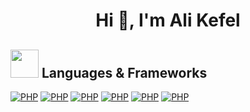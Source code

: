 <h1 align="center">Hi 👋, I'm Ali Kefel</h1>

## <img src="https://media.giphy.com/media/HwBlFQZFcAoUcPHZdX/giphy.gif" width="45px"> Languages & Frameworks

<a href="https://react.dev/"><img alt="PHP" src="https://img.shields.io/badge/React-20232A?style=for-the-badge&logo=react&logoColor=61DAFB"></a>
<a href="https://devdocs.io/c/"><img alt="PHP" src="https://img.shields.io/badge/C-00599C?style=for-the-badge&logo=c&logoColor=white"></a>
<a href="https://devdocs.io/cpp/"><img alt="PHP" src="https://img.shields.io/badge/C%2B%2B-00599C?style=for-the-badge&logo=c%2B%2B&logoColor=white"></a>
<a href="https://www.java.com/en/"><img alt="PHP" src="https://img.shields.io/badge/Java-ED8B00?style=for-the-badge&logo=openjdk&logoColor=white"></a>
<a href="https://tailwindcss.com/"><img alt="PHP" src="https://img.shields.io/badge/Tailwind_CSS-38B2AC?style=for-the-badge&logo=tailwind-css&logoColor=white"></a>
<a href="https://devdocs.io/css/"><img alt="PHP" src="https://img.shields.io/badge/CSS-239120?&style=for-the-badge&logo=css3&logoColor=white"></a>







<!--
**AliKefel/alikefel** is a ✨ _special_ ✨ repository because its `README.md` (this file) appears on your GitHub profile.

Here are some ideas to get you started:

- 🔭 I’m currently working on ...
- 🌱 I’m currently learning ...
- 👯 I’m looking to collaborate on ...
- 🤔 I’m looking for help with ...
- 💬 Ask me about ...
- 📫 How to reach me: ...
- 😄 Pronouns: ...
- ⚡ Fun fact: ...
-->
